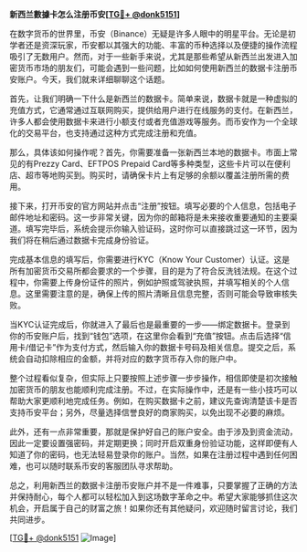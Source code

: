 **新西兰數據卡怎么注册币安[[TG💪+ @donk5151](https://t.me/s/donk5151)]**

在数字货币的世界里，币安（Binance）无疑是许多人眼中的明星平台。无论是初学者还是资深玩家，币安都以其强大的功能、丰富的币种选择以及便捷的操作流程吸引了无数用户。然而，对于一些新手来说，尤其是那些希望从新西兰出发进入加密货币市场的朋友们，可能会遇到一些问题，比如如何使用新西兰的数据卡注册币安账户。今天，我们就来详细聊聊这个话题。

首先，让我们明确一下什么是新西兰的数据卡。简单来说，数据卡就是一种虚拟的充值方式，它通常通过互联网购买，提供给用户进行在线服务的支付。在新西兰，许多人都会使用数据卡来进行小额支付或者充值游戏等服务。而币安作为一个全球化的交易平台，也支持通过这种方式完成注册和充值。

那么，具体该如何操作呢？首先，你需要准备一张新西兰本地的数据卡。市面上常见的有Prezzy Card、EFTPOS Prepaid Card等多种类型，这些卡片可以在便利店、超市等地购买到。购买时，请确保卡片上有足够的余额以覆盖注册所需的费用。

接下来，打开币安的官方网站并点击“注册”按钮。填写必要的个人信息，包括电子邮件地址和密码。这一步非常关键，因为你的邮箱将是未来接收重要通知的主要渠道。填写完毕后，系统会提示你输入验证码，这时你可以直接跳过这一环节，因为我们将在稍后通过数据卡完成身份验证。

完成基本信息的填写后，你需要进行KYC（Know Your Customer）认证。这是所有加密货币交易所都会要求的一个步骤，目的是为了符合反洗钱法规。在这个过程中，你需要上传身份证件的照片，例如护照或驾驶执照，并填写相关的个人信息。这里需要注意的是，确保上传的照片清晰且信息完整，否则可能会导致审核失败。

当KYC认证完成后，你就进入了最后也是最重要的一步——绑定数据卡。登录到你的币安账户后，找到“钱包”选项，在这里你会看到“充值”按钮。点击后选择“信用卡/借记卡”作为支付方式，然后输入你的数据卡号码及相关信息。提交之后，系统会自动扣除相应的金额，并将对应的数字货币存入你的账户中。

整个过程看似复杂，但实际上只要按照上述步骤一步步操作，相信即使是初次接触加密货币的朋友也能顺利完成注册。不过，在实际操作中，还是有一些小技巧可以帮助大家更顺利地完成任务。例如，在购买数据卡之前，建议先查询清楚该卡是否支持币安平台；另外，尽量选择信誉良好的商家购买，以免出现不必要的麻烦。

此外，还有一点非常重要，那就是保护好自己的账户安全。由于涉及到资金流动，因此一定要设置强密码，并定期更换；同时开启双重身份验证功能，这样即便有人知道了你的密码，也无法轻易登录你的账户。当然，如果在注册过程中遇到任何困难，也可以随时联系币安的客服团队寻求帮助。

总之，利用新西兰的数据卡注册币安账户并不是一件难事，只要掌握了正确的方法并保持耐心，每个人都可以轻松加入到这场数字革命之中。希望大家能够抓住这次机会，开启属于自己的财富之旅！如果你还有其他疑问，欢迎随时留言讨论，我们共同进步。

[[TG💪+ @donk5151](https://t.me/s/donk5151) ![Image](https://i.postimg.cc/rwNCRYN7/Snipaste-2025-04-30-17-27-05.png)]